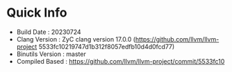 # Quick Info
* Build Date : 20230724
* Clang Version : ZyC clang version 17.0.0 (https://github.com/llvm/llvm-project 5533fc10219747d1b312f8057edfb10d4d0fcd77)
* Binutils Version : master
* Compiled Based : https://github.com/llvm/llvm-project/commit/5533fc10


